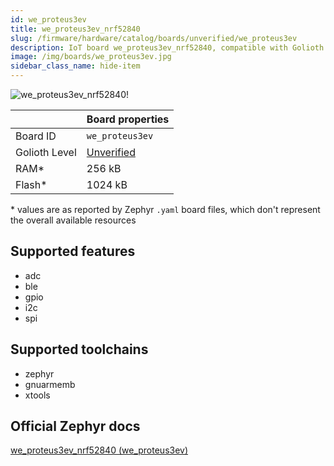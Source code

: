 ```yaml
---
id: we_proteus3ev
title: we_proteus3ev_nrf52840
slug: /firmware/hardware/catalog/boards/unverified/we_proteus3ev
description: IoT board we_proteus3ev_nrf52840, compatible with Golioth at unverified level.
image: /img/boards/we_proteus3ev.jpg
sidebar_class_name: hide-item
---
```


[//]: # (This is an auto-generated file, do not edit! Changes to it will be lost upon re-generation)

![we_proteus3ev_nrf52840!](/img/boards/we_proteus3ev.jpg "we_proteus3ev_nrf52840")

|                | Board properties     |
| -------------  | -------------------- |
| Board ID       | `we_proteus3ev` |
| Golioth Level  | [Unverified](/firmware/hardware#unverified-boards) |
| RAM*           | 256 kB |
| Flash*         | 1024 kB |

\* values are as reported by Zephyr `.yaml` board files, which don't represent the overall available resources



## Supported features

* adc
* ble
* gpio
* i2c
* spi

## Supported toolchains

* zephyr
* gnuarmemb
* xtools

## Official Zephyr docs

[we_proteus3ev_nrf52840 (we_proteus3ev)](https://docs.zephyrproject.org/latest/boards/we/proteus3ev/doc/index.html)
